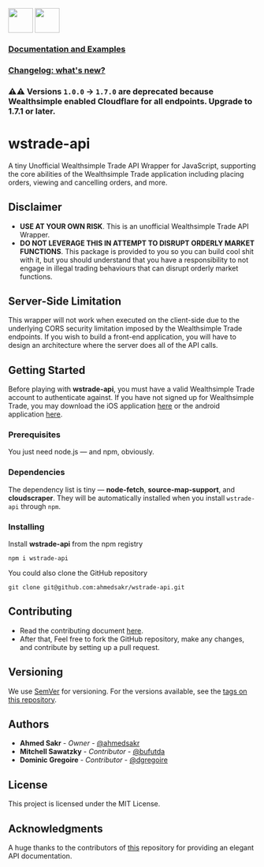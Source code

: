 <div style="max-height: 50px; max-width: 150px;">
<img src="https://upload.wikimedia.org/wikipedia/commons/thumb/6/6a/JavaScript-logo.png/900px-JavaScript-logo.png" width="50px" height="50px">
<img src="https://cdn.worldvectorlogo.com/logos/typescript.svg" width="50px" height="50px">
</div>

### [Documentation and Examples](/docs)
### [Changelog: what's new?](/CHANGELOG.md)

###   ⚠️⚠️ **Versions `1.0.0` -> `1.7.0` are deprecated because Wealthsimple enabled Cloudflare for all endpoints. Upgrade to 1.7.1 or later**.
# wstrade-api

A tiny Unofficial Wealthsimple Trade API Wrapper for JavaScript, supporting the core abilities of the Wealthsimple Trade application including placing orders, viewing and cancelling orders, and more.

## Disclaimer

* **USE AT YOUR OWN RISK**. This is an unofficial Wealthsimple Trade API Wrapper.
*  **DO NOT LEVERAGE THIS IN ATTEMPT TO DISRUPT ORDERLY MARKET FUNCTIONS**. This package is provided to you so you can
build cool shit with it, but you should understand that you have a responsibility to not engage in illegal trading behaviours that can disrupt orderly market functions.

## Server-Side Limitation

This wrapper will not work when executed on the client-side due to the underlying CORS security limitation imposed by the Wealthsimple Trade endpoints.
If you wish to build a front-end application, you will have to design an architecture where the server
does all of the API calls.

## Getting Started

Before playing with **wstrade-api**, you must have a valid
Wealthsimple Trade account to authenticate against. If you have not signed up for Wealthsimple Trade, you may download the iOS application [here](https://apps.apple.com/ca/app/wealthsimple-trade/id1403491709) or the android application [here](https://play.google.com/store/apps/details?id=com.wealthsimple.trade&hl=en_CA).

### Prerequisites

You just need node.js — and npm, obviously.

### Dependencies

The dependency list is tiny — **node-fetch**, **source-map-support**, and **cloudscraper**. They will be automatically installed when you install `wstrade-api` through `npm`.

### Installing

Install **wstrade-api** from the npm registry

```
npm i wstrade-api
```

You could also clone the GitHub repository

```
git clone git@github.com:ahmedsakr/wstrade-api.git
```

## Contributing
* Read the contributing document [here](/Contributing.md).
* After that, Feel free to fork the GitHub repository, make any changes, and contribute by setting up a pull request.

## Versioning

We use [SemVer](http://semver.org/) for versioning. For the versions available, see the [tags on this repository](https://github.com/ahmedsakr/wstrade-api/tags). 

## Authors

* **Ahmed Sakr** - *Owner* - [@ahmedsakr](https://github.com/ahmedsakr)
* **Mitchell Sawatzky** - *Contributor* - [@bufutda](https://github.com/bufutda)
* **Dominic Gregoire** - *Contributor* - [@dgregoire](https://github.com/dgregoire)

## License

This project is licensed under the MIT License.

## Acknowledgments

A huge thanks to the contributors of [this](https://github.com/MarkGalloway/wealthsimple-trade/) repository for providing an elegant API documentation.
